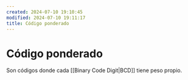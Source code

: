 ```yaml
---
created: 2024-07-10 19:10:45
modified: 2024-07-10 19:11:17
title: Código ponderado
---
```


# Código ponderado

Son códigos donde cada [[Binary Code Digit|BCD]] tiene peso propio.
